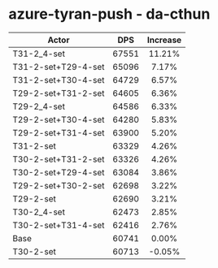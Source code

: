 # azure-tyran-push - da-cthun
| Actor | DPS | Increase |
|---|:---:|:---:|
|T31-2_4-set|67551|11.21%|
|T31-2-set+T29-4-set|65096|7.17%|
|T31-2-set+T30-4-set|64729|6.57%|
|T29-2-set+T31-2-set|64605|6.36%|
|T29-2_4-set|64586|6.33%|
|T29-2-set+T30-4-set|64280|5.83%|
|T29-2-set+T31-4-set|63900|5.20%|
|T31-2-set|63329|4.26%|
|T30-2-set+T31-2-set|63326|4.26%|
|T30-2-set+T29-4-set|63084|3.86%|
|T29-2-set+T30-2-set|62698|3.22%|
|T29-2-set|62690|3.21%|
|T30-2_4-set|62473|2.85%|
|T30-2-set+T31-4-set|62416|2.76%|
|Base|60741|0.00%|
|T30-2-set|60713|-0.05%|
